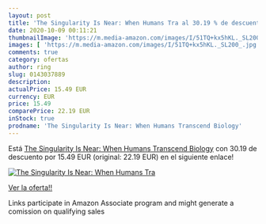 ```yaml
---
layout: post
title: 'The Singularity Is Near: When Humans Tra al 30.19 % de descuento'
date: 2020-10-09 00:11:21
thumbnailImage: 'https://m.media-amazon.com/images/I/51TQ+kx5hKL._SL200_.jpg'
images: [ 'https://m.media-amazon.com/images/I/51TQ+kx5hKL._SL200_.jpg' ]
comments: true
category: ofertas
author: ring
slug: 0143037889
description:
actualPrice: 15.49 EUR
currency: EUR
price: 15.49
comparePrice: 22.19 EUR
inStock: true
prodname: 'The Singularity Is Near: When Humans Transcend Biology'
---
```


Está [The Singularity Is Near: When Humans Transcend Biology](https://www.amazon.it/dp/0143037889/?tag=tolees00-21) con 30.19 de descuento por 15.49 EUR (original: 22.19 EUR) en el siguiente enlace!

[![The Singularity Is Near: When Humans Tra](https://m.media-amazon.com/images/I/51TQ+kx5hKL._SL200_.jpg)](https://www.amazon.it/dp/0143037889/?tag=tolees00-21)

[Ver la oferta!!](https://www.amazon.it/dp/0143037889/?tag=tolees00-21)

Links participate in Amazon Associate program and might generate a comission on qualifying sales


